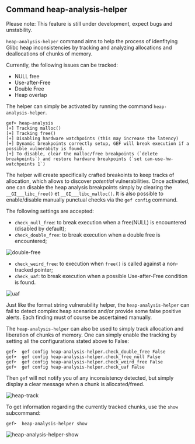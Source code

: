 ## Command heap-analysis-helper ##

Please note: This feature is still under development, expect bugs and unstability.

`heap-analysis-helper` command aims to help the process of idenfitying Glibc
heap inconsistencies by tracking and analyzing allocations and deallocations of
chunks of memory.

Currently, the following issues can be tracked:

   * NULL free
   * Use-after-Free
   * Double Free
   * Heap overlap

The helper can simply be activated by running the command `heap-analysis-helper`.

```
gef➤ heap-analysis
[+] Tracking malloc()
[+] Tracking free()
[+] Disabling hardware watchpoints (this may increase the latency)
[+] Dynamic breakpoints correctly setup, GEF will break execution if a possible vulnerabity is found.
[+] To disable, clear the malloc/free breakpoints (`delete breakpoints`) and restore hardware breakpoints (`set can-use-hw-watchpoints 1`)
```

The helper will create specifically crafted breakoints to keep tracks of
allocation, which allows to discover *potential* vulnerabilities. Once
activated, one can disable the heap analysis breakpoints simply by clearing the
`__GI___libc_free()` et `__GI___libc_malloc()`. It is also possible to
enable/disable manually punctual checks via the `gef config` command.

The following settings are accepted:

   * `check_null_free`: to break execution when a free(NULL) is encountered
     (disabled by default);
   * `check_double_free`: to break execution when a double free is encountered;

![double-free](https://i.imgur.com/S7b4FJa.png)

   * `check_weird_free`: to execution when `free()` is called against a
     non-tracked pointer;
   * `check_uaf`: to break execution when a possible Use-after-Free condition is
     found.

![uaf](https://i.imgur.com/NfV5Cu9.png)

Just like the format string vulnerability helper, the `heap-analysis-helper`
can fail to detect complex heap scenarios and/or provide some false positive
alerts. Each finding must of course be ascertained manually.

The `heap-analysis-helper` can also be used to simply track allocation and
liberation of chunks of memory. One can simply enable the tracking by setting
all the configurations stated above to False:

```
gef➤  gef config heap-analysis-helper.check_double_free False
gef➤  gef config heap-analysis-helper.check_free_null False
gef➤  gef config heap-analysis-helper.check_weird_free False
gef➤  gef config heap-analysis-helper.check_uaf False
```

Then `gef` will not notify you of any inconsistency detected, but simply display
a clear message when a chunk is allocated/freed.

![heap-track](https://i.imgur.com/68NGTvw.png)

To get information regarding the currently tracked chunks, use the `show`
subcommand:

```
gef➤  heap-analysis-helper show
```

![heap-analysis-helper-show](https://i.imgur.com/0I4jBWJ.png)
